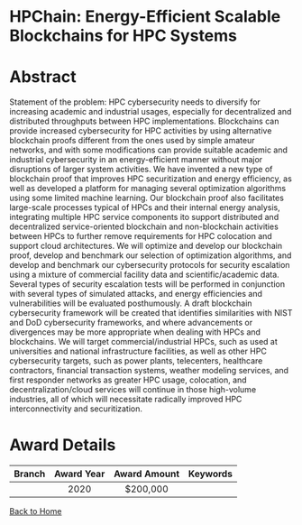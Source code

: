 
HPChain: Energy-Efficient Scalable Blockchains for HPC Systems
==============================================================

# Abstract


Statement of the problem: HPC cybersecurity needs to diversify for increasing academic and industrial usages, especially for decentralized and distributed throughputs between HPC implementations. Blockchains can provide increased cybersecurity for HPC activities by using alternative blockchain proofs different from the ones used by simple amateur networks, and with some modifications can provide suitable academic and industrial cybersecurity in an energy-efficient manner without major disruptions of larger system activities. We have invented a new type of blockchain proof that improves HPC securitization and energy efficiency, as well as developed a platform for managing several optimization algorithms using some limited machine learning. Our blockchain proof also facilitates large-scale processes typical of HPCs and their internal energy analysis, integrating multiple HPC service components ito support distributed and decentralized service-oriented blockchain and non-blockchain activities between HPCs to further remove requirements for HPC colocation and support cloud architectures. We will optimize and develop our blockchain proof, develop and benchmark our selection of optimization algorithms, and develop and benchmark our cybersecurity protocols for security escalation using a mixture of commercial facility data and scientific/academic data. Several types of security escalation tests will be performed in conjunction with several types of simulated attacks, and energy efficiencies and vulnerabilities will be evaluated posthumously. A draft blockchain cybersecurity framework will be created that identifies similarities with NIST and DoD cybersecurity frameworks, and where advancements or divergences may be more appropriate when dealing with HPCs and blockchains. We will target commercial/industrial HPCs, such as used at universities and national infrastructure facilities, as well as other HPC cybersecurity targets, such as power plants, telecenters, healthcare contractors, financial transaction systems, weather modeling services, and first responder networks as greater HPC usage, colocation, and decentralization/cloud services will continue in those high-volume industries, all of which will necessitate radically improved HPC interconnectivity and securitization.  

# Award Details

|Branch|Award Year|Award Amount|Keywords|
| :---: | :---: | :---: | :---: |
||2020|$200,000||
  
  


[Back to Home](https://github.com/chrischow/dod_sbir_awards/Reports/CC/#812)